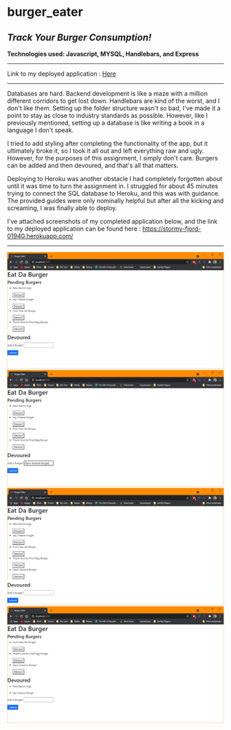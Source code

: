 # burger_eater
## *Track Your Burger Consumption!*
**Technologies used: Javascript, MYSQL, Handlebars, and Express**

------------


Link to my deployed application : <a href="https://stormy-fjord-01940.herokuapp.com/">Here</a>


------------

Databases are hard. Backend development is like a maze with a million different corridors to get lost down. Handlebars are kind of the worst, and I don't like them. Setting up the folder structure wasn't so bad, I've made it a point to stay as close to industry standards as possible. However, like I previously mentioned, setting up a database is like writing a book in a language I don't speak.

I tried to add styling after completing the functionality of the app, but it ultimately broke it, so I took it all out and left everything raw and ugly. However, for the purposes of this assignment, I simply don't care. Burgers can be added and then devoured, and that's all that matters. 

Deploying to Heroku was another obstacle I had completely forgotten about until it was time to turn the assignment in. I struggled for about 45 minutes trying to connect the SQL database to Heroku, and this was with guidance. The provided guides were only nominally helpful but after all the kicking and screaming, I was finally able to deploy. 

I've attached screenshots of my completed application below, and the link to my deployed application can be found here : https://stormy-fjord-01940.herokuapp.com/

------------

<img src="/public/assets/images/burger-1.png" alt="initial burger list"/>
<img src="/public/assets/images/burger-2.png" alt="adding a new burger"/>
<img src="/public/assets/images/burger-3.png" alt="burger has been added to list"/>
<img src="/public/assets/images/burger-4.png" alt="devoured burgers"/>